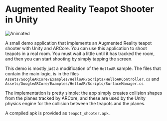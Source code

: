 # Augmented Reality Teapot Shooter in Unity

![Animated](anim.gif)

A small demo application that implements an Augmented Reality teapot shooter
with Unity and ARCore. You can use this application to shoot teapots in a real room.
You must wait a little until it has tracked the room, and then you can start
shooting by simply tapping the screen.

This demo is mostly just a modification of the `HelloAR` sample. The files that contain
the main logic, is in the files `Assets/GoogleARCore/Examples/HelloAR/Scripts/HelloARController.cs`
and `Assets/GoogleARCore/Examples/HelloAR/Scripts/SurfaceManager.cs`

The implementation is pretty simple: the app simply creates collision shapes from
the planes tracked by ARCore, and these are used by the Unity physics engine
for the collision between the teapots and the planes.

A compiled apk is provided as `teapot_shooter.apk`.